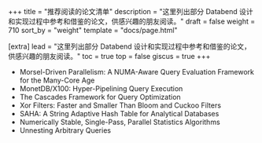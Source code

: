 +++
title = "推荐阅读的论文清单"
description = "这里列出部分 Databend 设计和实现过程中参考和借鉴的论文，供感兴趣的朋友阅读。"
draft = false
weight = 710
sort_by = "weight"
template = "docs/page.html"

[extra]
lead = "这里列出部分 Databend 设计和实现过程中参考和借鉴的论文，供感兴趣的朋友阅读。"
toc = true
top = false
giscus = true
+++

- Morsel-Driven Parallelism: A NUMA-Aware Query Evaluation Framework for the Many-Core Age
- MonetDB/X100: Hyper-Pipelining Query Execution
- The Cascades Framework for Query Optimization
- Xor Filters: Faster and Smaller Than Bloom and Cuckoo Filters
- SAHA: A String Adaptive Hash Table for Analytical Databases
- Numerically Stable, Single-Pass, Parallel Statistics Algorithms
- Unnesting Arbitrary Queries
